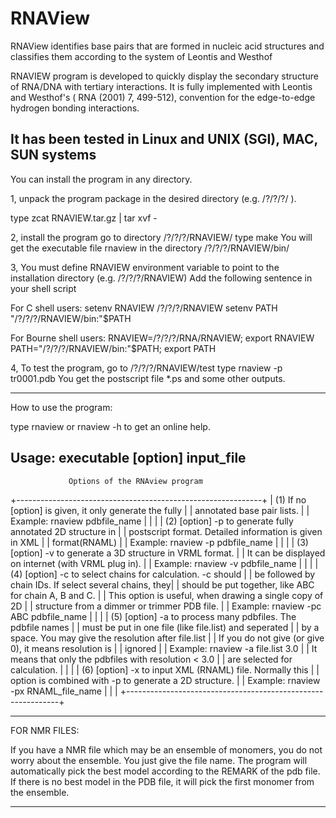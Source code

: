 # RNAView
RNAView identifies base pairs that are formed in nucleic acid structures and classifies them according to the system of Leontis and Westhof


RNAVIEW program is developed to quickly display the secondary structure
of RNA/DNA with tertiary interactions. It is fully implemented with 
Leontis and Westhof's ( RNA (2001) 7, 499-512), convention for the 
edge-to-edge hydrogen bonding interactions. 


It has been tested in Linux and UNIX (SGI), MAC, SUN systems
----------------------------------------------------------------------
You can install the program in any directory.

1, unpack the program package in the desired directory (e.g. /?/?/?/ ).

   type
   zcat  RNAVIEW.tar.gz | tar xvf -

2, install the program
   go to directory /?/?/?/RNAVIEW/
   type  make
   You will get the executable file rnaview in the directory
   /?/?/?/RNAVIEW/bin/

3, You must define RNAVIEW environment variable to point to the installation
   directory (e.g. /?/?/?/RNAVIEW)
   Add the following sentence in your shell script

   For C shell users:
       setenv RNAVIEW /?/?/?/RNAVIEW
       setenv PATH "/?/?/?/RNAVIEW/bin:"$PATH

   For Bourne shell users:
       RNAVIEW=/?/?/?/RNA/RNAVIEW; export RNAVIEW
       PATH="/?/?/?/RNAVIEW/bin:"$PATH; export PATH

4, To test the program, go to /?/?/?/RNAVIEW/test
   type   rnaview -p tr0001.pdb
   You get the postscript file *.ps and some other outputs.

----------------------------------------------------------------------

How to use the program:

type rnaview  or  rnaview -h  to  get an online help.

Usage: executable [option]  input_file
--------------------------------------------------------------
                 Options of the RNAview program
+-------------------------------------------------------------+
| (1) If no [option] is given, it only generate the fully     |
|     annotated base pair lists.                              |
|     Example:    rnaview  pdbfile_name                       |
|                                                             |
| (2) [option] -p to generate fully annotated 2D structure in |
|     postscript format. Detailed information is given in XML |
|     format(RNAML)                                           |
|     Example:    rnaview  -p pdbfile_name                    |
|                                                             |
| (3) [option] -v to generate a 3D structure in VRML format.  |
|     It can be displayed on internet (with VRML plug in).    |
|     Example:    rnaview  -v pdbfile_name                    |
|                                                             |
| (4) [option] -c to select chains for calculation. -c should |
|     be followed by chain IDs. If select several chains, they|
|     should be put together, like ABC for chain A, B and C.  |
|     This option is useful, when drawing a single copy of 2D |
|     structure from a dimmer or trimmer PDB file.            |
|     Example:    rnaview  -pc ABC pdbfile_name               |
|                                                             |
| (5) [option] -a to process many pdbfiles. The pdbfile names |
|     must be put in one file (like  file.list) and seperated |
|     by a space. You may give the resolution after file.list |
|     If you do not give (or give 0), it means resolution is  |
|     ignored                                                 |
|     Example:    rnaview  -a file.list 3.0                   |
|     It means that only the pdbfiles with resolution < 3.0   |
|     are selected for calculation.                           |
|                                                             |
| (6) [option] -x to input XML (RNAML) file.  Normally this   |
|     option is combined with -p to generate a 2D structure.  |
|     Example:    rnaview  -px RNAML_file_name                |
|                                                             |
+-------------------------------------------------------------+

--------------------------------------------------------------
FOR NMR FILES:

If you have a NMR file which may be an ensemble of monomers, you
do not worry about the ensemble. You just give the file name. The
program will automatically pick the best model according to the 
REMARK of the pdb file. If there is no best model in the PDB file, 
it will pick the first monomer from the ensemble.

---------------------------------------------------------------
